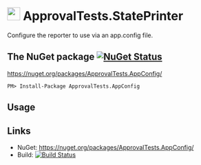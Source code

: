 # <img src="https://avatars3.githubusercontent.com/u/36907" height="30px"> ApprovalTests.StatePrinter

Configure the reporter to use via an app.config file.


## The NuGet package [![NuGet Status](http://img.shields.io/nuget/v/ApprovalTests.AppConfig.svg?style=flat)](https://www.nuget.org/packages/ApprovalTests.AppConfig/)

https://nuget.org/packages/ApprovalTests.AppConfig/

    PM> Install-Package ApprovalTests.AppConfig


## Usage




## Links

 * NuGet: https://nuget.org/packages/ApprovalTests.AppConfig/
 * Build: [![Build Status](https://dev.azure.com/approvals/ApprovalTests.Net.AppConfig/_apis/build/status/approvals.ApprovalTests.Net.AppConfig?branchName=master)](https://dev.azure.com/approvals/ApprovalTests.Net.AppConfig/_build/latest?definitionId=1&branchName=master)